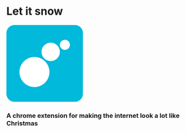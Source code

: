 # Let it snow
![Let it snow](readme.png)
### A chrome extension for making the internet look a lot like Christmas
